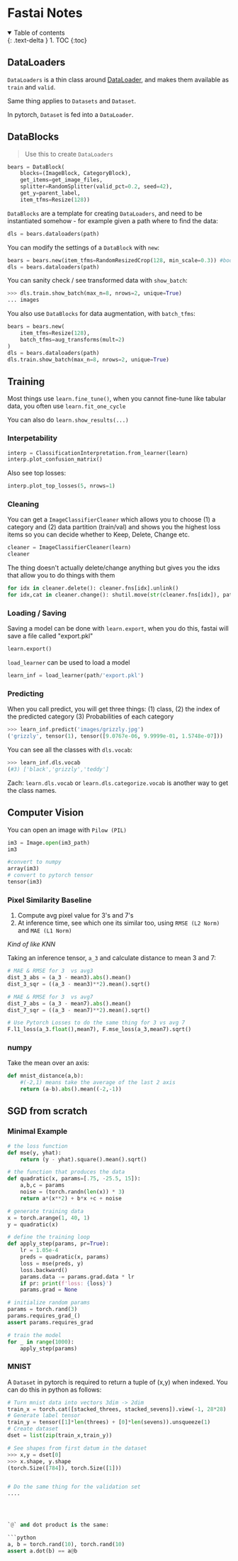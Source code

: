 # Fastai Notes

<details open markdown="block">
  <summary>
    Table of contents
  </summary>
  {: .text-delta }
1. TOC
{:toc}
</details>

## DataLoaders

`DataLoaders` is a thin class around [DataLoader](https://pytorch.org/tutorials/beginner/basics/data_tutorial.html#preparing-your-data-for-training-with-dataloaders), and makes them available as `train` and `valid`.

Same thing applies to `Datasets` and `Dataset`.

In pytorch, `Dataset` is fed into a `DataLoader`. 

## DataBlocks

> Use this to create `DataLoaders`

```python
bears = DataBlock(
    blocks=(ImageBlock, CategoryBlock), 
    get_items=get_image_files, 
    splitter=RandomSplitter(valid_pct=0.2, seed=42),
    get_y=parent_label,
    item_tfms=Resize(128))
```

`DataBlocks` are a template for creating `DataLoaders`, and need to be instantiated somehow - for example given a path where to find the data: 

```python
dls = bears.dataloaders(path)
```

You can modify the settings of a `DataBlock` with `new`:

```python
bears = bears.new(item_tfms=RandomResizedCrop(128, min_scale=0.3)) #book has more examples
dls = bears.dataloaders(path)
```

You can sanity check / see transformed data with `show_batch`:

```python
>>> dls.train.show_batch(max_n=8, nrows=2, unique=True)
... images
```

You also use `DataBlocks` for data augmentation, with `batch_tfms`:

```python
bears = bears.new(
    item_tfms=Resize(128),        
    batch_tfms=aug_transforms(mult=2)
)
dls = bears.dataloaders(path)
dls.train.show_batch(max_n=8, nrows=2, unique=True)
```

## Training

Most things use `learn.fine_tune()`, when you cannot fine-tune like tabular data, you often use `learn.fit_one_cycle`

You can also do `learn.show_results(...)`

### Interpetability

```python
interp = ClassificationInterpretation.from_learner(learn)
interp.plot_confusion_matrix()
```

Also see top losses:

```python
interp.plot_top_losses(5, nrows=1)
```

### Cleaning

You can get a `ImageClassifierCleaner` which allows you to choose (1) a category and (2) data partition (train/val) and shows you the highest loss items so you can decide whether to Keep, Delete, Change etc.

```python
cleaner = ImageClassifierCleaner(learn)
cleaner
```

The thing doesn't actually delete/change anything but gives you the idxs that allow you to do things with them

```python
for idx in cleaner.delete(): cleaner.fns[idx].unlink()
for idx,cat in cleaner.change(): shutil.move(str(cleaner.fns[idx]), path/cat)
```

### Loading / Saving

Saving a model can be done with `learn.export`, when you do this, fastai will save a file called "export.pkl"

```python
learn.export()
```

`load_learner` can be used to load a model

```python
learn_inf = load_learner(path/'export.pkl')
```

### Predicting

When you call predict,  you will get three things: (1) class, (2) the index of the predicted category (3) Probabilities of each category

```python
>>> learn_inf.predict('images/grizzly.jpg')
('grizzly', tensor(1), tensor([9.0767e-06, 9.9999e-01, 1.5748e-07]))
```

You can see all the classes with `dls.vocab`:

```python
>>> learn_inf.dls.vocab
(#3) ['black','grizzly','teddy']
```

Zach: `learn.dls.vocab` or `learn.dls.categorize.vocab` is another way to get the class names.

## Computer Vision

You can open an image with `Pilow (PIL)`

```python
im3 = Image.open(im3_path)
im3

#convert to numpy
array(im3)
# convert to pytorch tensor
tensor(im3)

```

### Pixel Similarity Baseline
1. Compute avg pixel value for 3's and 7's
2. At inference time, see which one its similar too, using `RMSE (L2 Norm)` and `MAE (L1 Norm)`

_Kind of like KNN_

Taking an inference tensor, `a_3` and calculate distance to mean 3 and 7:

```python
# MAE & RMSE for 3  vs avg3
dist_3_abs = (a_3 - mean3).abs().mean()
dist_3_sqr = ((a_3 - mean3)**2).mean().sqrt()

# MAE & RMSE for 3  vs avg7
dist_7_abs = (a_3 - mean7).abs().mean()
dist_7_sqr = ((a_3 - mean7)**2).mean().sqrt()

# Use Pytorch Losses to do the same thing for 3 vs avg 7
F.l1_loss(a_3.float(),mean7), F.mse_loss(a_3,mean7).sqrt()
```

### numpy

Take the mean over an axis:

```python
def mnist_distance(a,b): 
    #(-2,1) means take the average of the last 2 axis
    return (a-b).abs().mean((-2,-1))
```

## SGD from scratch

### Minimal Example


```python
# the loss function
def mse(y, yhat): 
    return (y - yhat).square().mean().sqrt()

# the function that produces the data
def quadratic(x, params=[.75, -25.5, 15]):
    a,b,c = params
    noise = (torch.randn(len(x)) * 3)
    return a*(x**2) + b*x +c + noise

# generate training data
x = torch.arange(1, 40, 1)
y = quadratic(x)

# define the training loop
def apply_step(params, pr=True):
    lr = 1.05e-4
    preds = quadratic(x, params)
    loss = mse(preds, y)
    loss.backward()
    params.data -= params.grad.data * lr
    if pr: print(f'loss: {loss}')
    params.grad = None

# initialize random params
params = torch.rand(3)
params.requires_grad_()
assert params.requires_grad

# train the model
for _ in range(1000):
    apply_step(params)
```

### MNIST

A `Dataset` in pytorch is required to return a tuple of (x,y) when indexed.  You can do this in python as follows:

```python
# Turn mnist data into vectors 3dim -> 2dim
train_x = torch.cat([stacked_threes, stacked_sevens]).view(-1, 28*28)
# Generate label tensor
train_y = tensor([1]*len(threes) + [0]*len(sevens)).unsqueeze(1)
# Create dataset
dset = list(zip(train_x,train_y))

# See shapes from first datum in the dataset
>>> x,y = dset[0]
>>> x.shape, y.shape
(torch.Size([784]), torch.Size([1]))


# Do the same thing for the validation set
....

```


```python



`@` and dot product is the same:

```python
a, b = torch.rand(10), torch.rand(10)
assert a.dot(b) == a@b

```